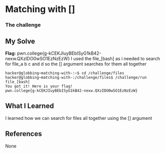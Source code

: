 # Matching with []
### The challenge 


## My Solve
**Flag:** pwn.college{g-kCEKJIuyBEbISyG1kB42-nexw.QXzIDO0wSO1EzNzEzW}
I used the file_[bash] as i needed to search for file_a b c and d
so the [] argument searches for them all together



```
hacker@globbing~matching-with-:~$ cd /challenge/files
hacker@globbing~matching-with-:/challenge/files$ /challenge/run file_[bash]
You got it! Here is your flag!
pwn.college{g-kCEKJIuyBEbISyG1kB42-nexw.QXzIDO0wSO1EzNzEzW}
```

## What I Learned
I learned how we can search for files all together using the [] argument

## References
None